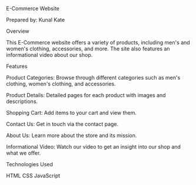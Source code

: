E-Commerce Website

Prepared by: Kunal Kate

Overview

This E-Commerce website offers a variety of products, including men's and women's clothing, accessories, and more. The site also features an informational video about our shop.

Features

Product Categories: Browse through different categories such as men's clothing, women's clothing, and accessories.

Product Details: Detailed pages for each product with images and descriptions.

Shopping Cart: Add items to your cart and view them.

Contact Us: Get in touch via the contact page.

About Us: Learn more about the store and its mission.

Informational Video: Watch our video to get an insight into our shop and what we offer.

Technologies Used

HTML
CSS
JavaScript